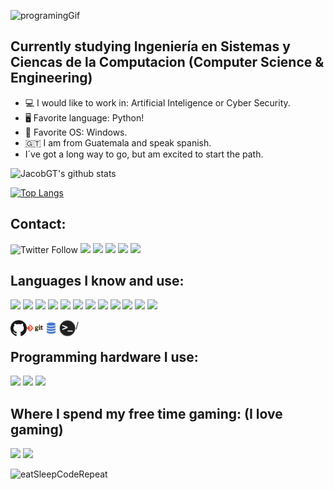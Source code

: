 ![programingGif](https://user-images.githubusercontent.com/42787753/98159503-57b5ce80-1ea2-11eb-9b9f-e22c1723817f.gif)
## Currently studying Ingeniería en Sistemas y Ciencas de la Computacion (Computer Science & Engineering)
- 💻 I would like to work in: Artificial Inteligence or Cyber Security.
- 🖥️ Favorite language: Python!
- 📱 Favorite OS: Windows.
- 🇬🇹 I am from Guatemala and speak spanish.
- I´ve got a long way to go, but am excited to start the path. 

![JacobGT's github stats](https://github-readme-stats.vercel.app/api?username=JacobGT&show_icons=true&theme=highcontrast)

[![Top Langs](https://github-readme-stats.vercel.app/api/top-langs/?username=JacobGT&layout=compact)](https://github.com/JacobGT/github-readme-stats)

## Contact:
![Twitter Follow](https://img.shields.io/twitter/follow/Jacob_FR_GT?color=%231DA1F2&logo=Twitter&style=for-the-badge)
<img src="https://img.shields.io/badge/jacob_fr_gt%20-%23E4405F.svg?&style=for-the-badge&logo=Instagram&logoColor=white"/>
<img src="https://img.shields.io/badge/jacobfr_gt%20-%23FFFC00.svg?&style=for-the-badge&logo=Snapchat&logoColor=white"/>
<img src="https://img.shields.io/badge/Jacob Flores%20-%23FF0000.svg?&style=for-the-badge&logo=YouTube&logoColor=white"/>
<img src="https://img.shields.io/badge/linkedin%20-%230077B5.svg?&style=for-the-badge&logo=linkedin&logoColor=white"/>
<img src="https://img.shields.io/badge/-Stack%20overflow-FE7A16?style=for-the-badge&logo=stack-overflow&logoColor=white"/>

## Languages I know and use:
<img src="https://img.shields.io/badge/python%20-%2314354C.svg?&style=for-the-badge&logo=python&logoColor=white"/>   <img src="https://img.shields.io/badge/java-%23ED8B00.svg?&style=for-the-badge&logo=java&logoColor=white"/>   <img src="https://img.shields.io/badge/go-%2300ADD8.svg?&style=for-the-badge&logo=go&logoColor=white"/>   <img src="https://img.shields.io/badge/C%23-601973?style=for-the-badge&logo=c-sharp&logoColor=white" />   <img src="https://img.shields.io/badge/JavaScript-F7DF1E?style=for-the-badge&logo=javascript&logoColor=black" />   <img src="https://img.shields.io/badge/PHP-777BB4?style=for-the-badge&logo=php&logoColor=white" />   <img src="https://img.shields.io/badge/C-00599C?style=for-the-badge&logo=c&logoColor=white" />   <img src="https://img.shields.io/badge/C%2B%2B-00599C?style=for-the-badge&logo=c%2B%2B&logoColor=white" />   <img src="https://img.shields.io/badge/MySQL-00000F?style=for-the-badge&logo=mysql&logoColor=white" />   <img src="https://img.shields.io/badge/SQLite-07405E?style=for-the-badge&logo=sqlite&logoColor=white" />   <img src="https://img.shields.io/badge/Bootstrap-563D7C?style=for-the-badge&logo=bootstrap&logoColor=white" />   <img src="https://img.shields.io/badge/.NET-5C2D91?style=for-the-badge&logo=.net&logoColor=white" />   


<img align="left" alt="GitHub" width="26px" src="https://raw.githubusercontent.com/github/explore/78df643247d429f6cc873026c0622819ad797942/topics/github/github.png" />
<img align="left" alt="Git" width="26px" src="https://raw.githubusercontent.com/github/explore/80688e429a7d4ef2fca1e82350fe8e3517d3494d/topics/git/git.png" />
<img align="left" alt="SQL" width="26px" src="https://raw.githubusercontent.com/github/explore/80688e429a7d4ef2fca1e82350fe8e3517d3494d/topics/sql/sql.png" />
<img align="left" alt="Terminal" width="26px" src="https://raw.githubusercontent.com/github/explore/80688e429a7d4ef2fca1e82350fe8e3517d3494d/topics/terminal/terminal.png" /> /

## Programming hardware I use:
<img src="https://img.shields.io/badge/windows-hp%20pavilion_gaming_15%20-vB900.svg?&style=for-the-badge&logo=windows&logoColor=white"/>
<img src="https://img.shields.io/badge/intel-core%20i7%2010th-%230071C5.svg?&style=for-the-badge&logo=intel&logoColor=white"/>
<img src="https://img.shields.io/badge/nvidia-gtx1650-%2376B900.svg?&style=for-the-badge&logo=nvidia&logoColor=white"/>

## Where I spend my free time gaming: (I love gaming)
<img src="https://img.shields.io/badge/steam%20-%23000000.svg?&style=for-the-badge&logo=steam&logoColor=white"/>   <img src="https://img.shields.io/badge/epic%20games%20-%23313131.svg?&style=for-the-badge&logo=epic%20games&logoColor=white"/>

![eatSleepCodeRepeat](https://user-images.githubusercontent.com/42787753/98130260-a9992d00-1e7f-11eb-9db7-40eeb78115da.gif)
